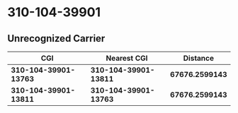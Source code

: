 # 310-104-39901
## Unrecognized Carrier


| CGI | Nearest CGI | Distance |
|-----|-------------|----------|
| **310-104-39901-13763** | **310-104-39901-13811** | **67676.2599143** |
| **310-104-39901-13811** | **310-104-39901-13763** | **67676.2599143** |
